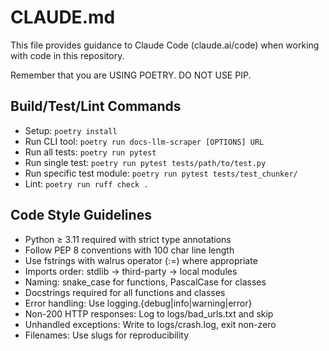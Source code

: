 # CLAUDE.md

This file provides guidance to Claude Code (claude.ai/code) when working with code in this repository.

Remember that you are USING POETRY. DO NOT USE PIP.

## Build/Test/Lint Commands
- Setup: `poetry install`
- Run CLI tool: `poetry run docs-llm-scraper [OPTIONS] URL`
- Run all tests: `poetry run pytest`
- Run single test: `poetry run pytest tests/path/to/test.py`
- Run specific test module: `poetry run pytest tests/test_chunker/`
- Lint: `poetry run ruff check .`

## Code Style Guidelines
- Python ≥ 3.11 required with strict type annotations
- Follow PEP 8 conventions with 100 char line length
- Use fstrings with walrus operator (:=) where appropriate
- Imports order: stdlib → third-party → local modules
- Naming: snake_case for functions, PascalCase for classes
- Docstrings required for all functions and classes
- Error handling: Use logging.{debug|info|warning|error}
- Non-200 HTTP responses: Log to logs/bad_urls.txt and skip
- Unhandled exceptions: Write to logs/crash.log, exit non-zero
- Filenames: Use slugs for reproducibility
